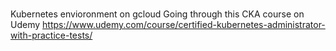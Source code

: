 # 
Kubernetes envioronment on gcloud 
Going through this CKA course on Udemy https://www.udemy.com/course/certified-kubernetes-administrator-with-practice-tests/
